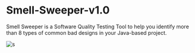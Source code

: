 # Smell-Sweeper-v1.0

Smell Sweeper is a Software Quality Testing Tool to help you identify more than 8 types of common bad designs in your Java-based project.

![s](https://i.pinimg.com/originals/d6/89/f8/d689f83c76b6c7ad6406fefec464b356.png)
